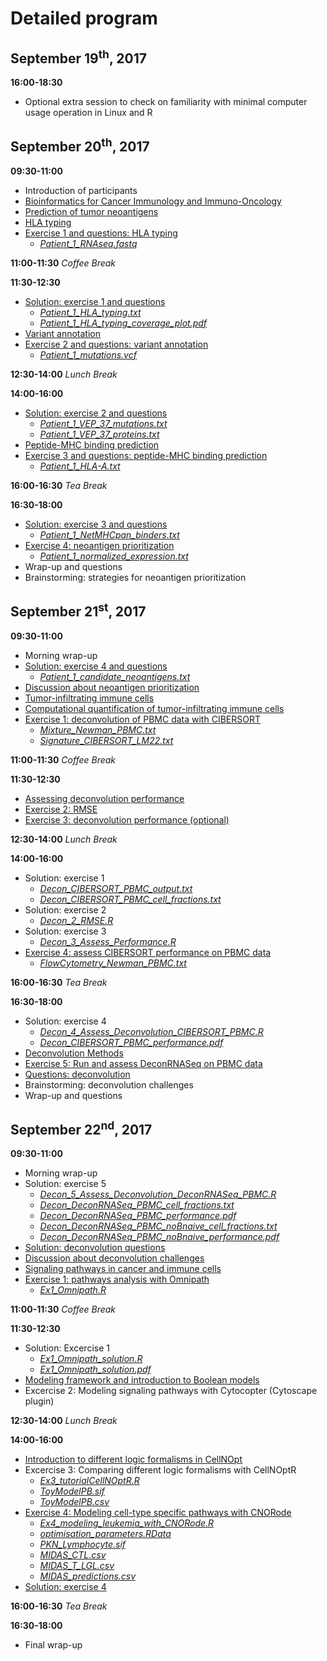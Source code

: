 # Detailed program


## September 19<sup>th</sup>, 2017
**16:00-18:30**
* Optional extra session to check on familiarity with minimal computer usage operation in Linux and R


## September 20<sup>th</sup>, 2017
**09:30-11:00** 
* Introduction of participants
* [Bioinformatics for Cancer Immunology and Immuno-Oncology](Material/1_1_Intro.pdf)
* [Prediction of tumor neoantigens](Material/1_2_Prediction_of_tumor_neoantigens.pdf)
* [HLA typing](Material/1_3_HLA_typing.pdf)
* [Exercise 1 and questions: HLA typing](Material/Neoantigen_ex_1.pdf)
  * [*Patient_1_RNAseq.fastq*](Input_data/Patient_1_RNAseq.fastq)

**11:00-11:30**
*Coffee Break*

**11:30-12:30**
* [Solution: exercise 1 and questions](Material/Neoantigen_ex_1_sol.pdf)
  * [*Patient_1_HLA_typing.txt*](Material/Patient_1_HLA_typing.txt)
  * [*Patient_1_HLA_typing_coverage_plot.pdf*](Material/Patient_1_HLA_typing_coverage_plot.pdf)
* [Variant annotation](Material/1_4_Variant_annotation.pdf)
* [Exercise 2 and questions: variant annotation](Material/Neoantigen_ex_2.pdf)
  * [*Patient_1_mutations.vcf*](Input_data/Patient_1_mutations.vcf)

**12:30-14:00**
*Lunch Break*

**14:00-16:00**
* [Solution: exercise 2 and questions](Material/Neoantigen_ex_2_sol.pdf)
  * [*Patient_1_VEP_37_mutations.txt*](Material/Patient_1_VEP_37_mutations.txt)
  * [*Patient_1_VEP_37_proteins.txt*](Material/Patient_1_VEP_37_proteins.txt)
* [Peptide-MHC binding prediction](Material/1_5_Peptide-MHC_binding_prediction.pdf)
* [Exercise 3 and questions: peptide-MHC binding prediction](Material/Neoantigen_ex_3.pdf)
  * [*Patient_1_HLA-A.txt*](Input_data/Patient_1_HLA-A.txt)

**16:00-16:30**
*Tea Break*

**16:30-18:00**
* [Solution: exercise 3 and questions](Material/Neoantigen_ex_3_sol.pdf)
  * [*Patient_1_NetMHCpan_binders.txt*](Material/Patient_1_NetMHCpan_binders.txt)
* [Exercise 4: neoantigen prioritization](Material/Neoantigen_ex_4.pdf)
  * [*Patient_1_normalized_expression.txt*](Input_data/Patient_1_normalized_expression.txt)
* Wrap-up and questions
* Brainstorming: strategies for neoantigen prioritization


## September 21<sup>st</sup>, 2017

**09:30-11:00** 
* Morning wrap-up
* [Solution: exercise 4 and questions](Material/Neoantigen_ex_4_sol.pdf)
  * [*Patient_1_candidate_neoantigens.txt*](Material/Patient_1_candidate_neoantigens.txt)
* [Discussion about neoantigen prioritization](Material/Discussion_neoantigen_prioritization.pdf)
* [Tumor-infiltrating immune cells](Material/2_1_Tumor-infiltrating_immune_cells.pdf)
* [Computational quantification of tumor-infiltrating immune cells](Material/2_2_Computational_quantification_of_tumor_infiltrating_immune_cells.pdf)
* [Exercise 1: deconvolution of PBMC data with CIBERSORT](Material/Deconvolution_ex_1.pdf)
  * [*Mixture_Newman_PBMC.txt*](Input_data/Mixture_Newman_PBMC.txt)
  * [*Signature_CIBERSORT_LM22.txt*](Input_data/Signature_CIBERSORT_LM22.txt)

**11:00-11:30**
*Coffee Break*

**11:30-12:30**
* [Assessing deconvolution performance](Material/2_3_Assessing_deconvolution_performance.pdf)
* [Exercise 2: RMSE](Material/Deconvolution_ex_2.pdf)
* [Exercise 3: deconvolution performance (optional)](Material/Deconvolution_ex_3.pdf)

**12:30-14:00**
*Lunch Break*

**14:00-16:00**
* Solution: exercise 1
  * [*Decon_CIBERSORT_PBMC_output.txt*](Material/Decon_CIBERSORT_PBMC_output.txt)
  * [*Decon_CIBERSORT_PBMC_cell_fractions.txt*](Material/Decon_CIBERSORT_PBMC_cell_fractions.txt)
* Solution: exercise 2
  * [*Decon_2_RMSE.R*](Material/Decon_2_RMSE.R)
* Solution: exercise 3
  * [*Decon_3_Assess_Performance.R*](Material/Decon_3_Assess_Performance.R)
* [Exercise 4: assess CIBERSORT performance on PBMC data](Material/Deconvolution_ex_4.pdf)
  * [*FlowCytometry_Newman_PBMC.txt*](Input_data/FlowCytometry_Newman_PBMC.txt)

**16:00-16:30**
*Tea Break*

**16:30-18:00**
* Solution: exercise 4
  * [*Decon_4_Assess_Deconvolution_CIBERSORT_PBMC.R*](Material/Decon_4_Assess_Deconvolution_CIBERSORT_PBMC.R)
  * [*Decon_CIBERSORT_PBMC_performance.pdf*](Material/Decon_CIBERSORT_PBMC_performance.pdf)
* [Deconvolution Methods](Material/2_4_Deconvolution_methods.pdf)
* [Exercise 5: Run and assess DeconRNASeq on PBMC data](Material/Deconvolution_ex_5.pdf)
* [Questions: deconvolution](Material/Deconvolution_questions.pdf)
* Brainstorming: deconvolution challenges
* Wrap-up and questions
 

## September 22<sup>nd</sup>, 2017

**09:30-11:00** 
* Morning wrap-up
* Solution: exercise 5
  * [*Decon_5_Assess_Deconvolution_DeconRNASeq_PBMC.R*](Material/Decon_5_Assess_Deconvolution_DeconRNASeq_PBMC.R)
  * [*Decon_DeconRNASeq_PBMC_cell_fractions.txt*](Material/Decon_DeconRNASeq_PBMC_cell_fractions.txt)
  * [*Decon_DeconRNASeq_PBMC_performance.pdf*](Material/Decon_DeconRNASeq_performance.pdf)
  * [*Decon_DeconRNASeq_PBMC_noBnaive_cell_fractions.txt*](Material/Decon_DeconRNASeq_PBMC_noBnaive_cell_fractions.txt)
  * [*Decon_DeconRNASeq_PBMC_noBnaive_performance.pdf*](Material/Decon_DeconRNASeq_PBMC_noBnaive_performance.pdf)
* [Solution: deconvolution questions](Material/Deconvolution_questions_sol.pdf)
* [Discussion about deconvolution challenges](Material/Discussion_deconvolution_challenges.pdf)
* [Signaling pathways in cancer and immune cells](Material/3_1_Signaling_pathways_in_cancer_and_immune_cells.pdf)
* [Exercise 1: pathways analysis with Omnipath](Material/Ex1_Omnipath.pdf)
  * [*Ex1_Omnipath.R*](Material/Ex1_Omnipath.R)

**11:00-11:30**
*Coffee Break*

**11:30-12:30**
* Solution: Excercise 1
  * [*Ex1_Omnipath_solution.R*](Material/Ex1_Omnipath_solution.R)
  * [*Ex1_Omnipath_solution.pdf*](Material/Ex1_Omnipath_solution.pdf)
* [Modeling framework and introduction to Boolean models](Material/3_2_Modeling_framework_and_introduction_to_Boolean_models.pdf)
* Excercise 2: Modeling signaling pathways with Cytocopter (Cytoscape plugin)

**12:30-14:00**
*Lunch Break*

**14:00-16:00**
* [Introduction to different logic formalisms in CellNOpt](Material/3_3_Introduction_to_different_logic_formalisms_in_CellNOpt.pdf)
* Excercise 3: Comparing different logic formalisms with CellNOptR
  * [*Ex3_tutorialCellNOptR.R*](Material/Ex3_tutorialCellNOptR.R)
  * [*ToyModelPB.sif*](Input_data/ToyModelPB.sif)
  * [*ToyModelPB.csv*](Input_data/ToyModelPB.csv)
* [Exercise 4: Modeling cell-type specific pathways with CNORode](Material/Ex4_modeling_leukemia_with_CNORode.pdf)
  * [*Ex4_modeling_leukemia_with_CNORode.R*](Input_data/Ex4_modeling_leukemia_with_CNORode.R)
  * [*optimisation_parameters.RData*](Input_data/optimisation_parameters.RData)
  * [*PKN_Lymphocyte.sif*](Input_data/PKN_Lymphocyte.sif)
  * [*MIDAS_CTL.csv*](Input_data/MIDAS_CTL.csv)
  * [*MIDAS_T_LGL.csv*](Input_data/MIDAS_T_LGL.csv)
  * [*MIDAS_predictions.csv*](Input_data/MIDAS_predictions.csv)
 * [Solution: exercise 4](Material/Ex4_modeling_leukemia_with_CNORode_solution.R)

**16:00-16:30**
*Tea Break*

**16:30-18:00**
* Final wrap-up

